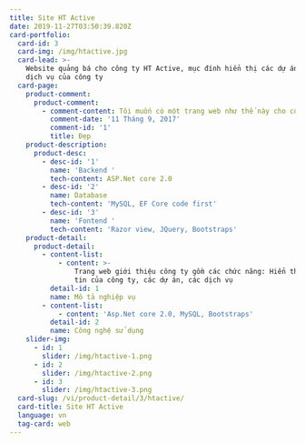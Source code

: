 ```yaml
---
title: Site HT Active
date: 2019-11-27T03:50:39.820Z
card-portfolio:
  card-id: 3
  card-img: /img/htactive.jpg
  card-lead: >-
    Website quảng bá cho công ty HT Active, mục đính hiển thị các dự án, các
    dịch vụ của công ty
  card-page:
    product-comment:
      product-comment:
        - comment-content: Tôi muốn có một trang web như thế này cho công ty của mình.
          comment-date: '11 Tháng 9, 2017'
          comment-id: '1'
          title: Đẹp
    product-description:
      product-desc:
        - desc-id: '1'
          name: 'Backend '
          tech-content: ASP.Net core 2.0
        - desc-id: '2'
          name: Database
          tech-content: 'MySQL, EF Core code first'
        - desc-id: '3'
          name: 'Fontend '
          tech-content: 'Razor view, JQuery, Bootstraps'
    product-detail:
      product-detail:
        - content-list:
            - content: >-
                Trang web giới thiệu công ty gồm các chức năng: Hiển thị thông
                tin của công ty, các dự án, các dịch vụ
          detail-id: 1
          name: Mô tả nghiệp vụ
        - content-list:
            - content: 'Asp.Net core 2.0, MySQL, Bootstraps'
          detail-id: 2
          name: Công nghệ sử dụng
    slider-img:
      - id: 1
        slider: /img/htactive-1.png
      - id: 2
        slider: /img/htactive-2.png
      - id: 3
        slider: /img/htactive-3.png
  card-slug: /vi/product-detail/3/htactive/
  card-title: Site HT Active
  language: vn
  tag-card: web
---
```


